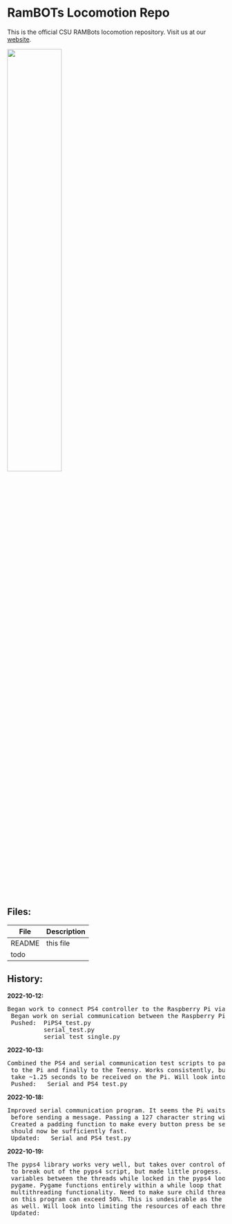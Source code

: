 # RamBOTs Locomotion Repo
                   
This is the official CSU RAMBots locomotion repository. 
Visit us at our [website](https://projects-web.engr.colostate.edu/ece-sr-design/AY22/RamBOTs).


<img src="https://user-images.githubusercontent.com/112744753/196563382-2745e707-77d6-42d5-98a0-a29530e21c9a.png" width=50% height=50%>

Files:
------

| File        | Description           |
| ------------- |-------------|
| README      | this file |
| todo        |       |


  
History:
--------
 **2022-10-12:**  
 <pre>Began work to connect PS4 controller to the Raspberry Pi via bluetooth using the pyps4 library.
 Began work on serial communication between the Raspberry Pi and Teensy via microUSB.
 Pushed:  PiPS4_test.py
          serial_test.py
          serial_test_single.py</pre>

 **2022-10-13:**  
 <pre>Combined the PS4 and serial communication test scripts to pass buttons pressed on the controller
 to the Pi and finally to the Teensy. Works consistently, but with large gaps in timing. Button presses
 take ~1.25 seconds to be received on the Pi. Will look into why this is later.
 Pushed:   Serial_and_PS4_test.py
</pre>

 **2022-10-18:**  
 <pre>Improved serial communication program. It seems the Pi waits a second for the serial buffer to fill
 before sending a message. Passing a 127 character string will happen near-instantaneously, for instance.
 Created a padding function to make every button press be sent as a 127 character string. Pi-Teensy communication
 should now be sufficiently fast. 
 Updated:   Serial_and_PS4_test.py
</pre>

 **2022-10-19:**  
 <pre>The pyps4 library works very well, but takes over control of the entire program. Worked on finding a way
 to break out of the pyps4 script, but made little progess. Tried multithreading, but struggled to share
 variables between the threads while locked in the pyps4 loop. Ultimately decided to work with an older library,
 pygame. Pygame functions entirely within a while loop that can easily be entered and exited as desired. Kept
 multithreading functionality. Need to make sure child threads are killed once program stops. Also, CPU usage
 on this program can exceed 50%. This is undesirable as the machine learning program requires over 50% CPU usage
 as well. Will look into limiting the resources of each thread. 
 Updated:   _____
</pre>
